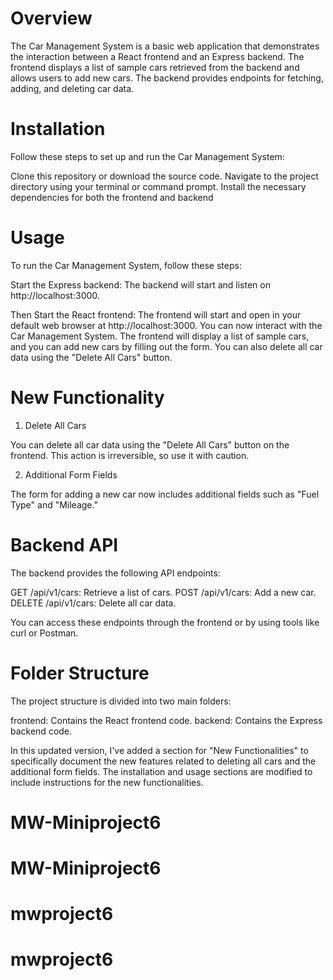 

# Overview

The Car Management System is a basic web application that demonstrates the interaction between a React frontend and an Express backend. The frontend displays a list of sample cars retrieved from the backend and allows users to add new cars. The backend provides endpoints for fetching, adding, and deleting car data.


# Installation

Follow these steps to set up and run the Car Management System:

Clone this repository or download the source code.
Navigate to the project directory using your terminal or command prompt.
Install the necessary dependencies for both the frontend and backend 

# Usage

To run the Car Management System, follow these steps:

Start the Express backend:
The backend will start and listen on http://localhost:3000.

Then Start the React frontend:
The frontend will start and open in your default web browser at http://localhost:3000.
You can now interact with the Car Management System. The frontend will display a list of sample cars, and you can add new cars by filling out the form. You can also delete all car data using the "Delete All Cars" button.

# New Functionality

1. Delete All Cars

You can delete all car data using the "Delete All Cars" button on the frontend. This action is irreversible, so use it with caution.

2. Additional Form Fields

The form for adding a new car now includes additional fields such as "Fuel Type" and "Mileage."

# Backend API

The backend provides the following API endpoints:

GET /api/v1/cars: Retrieve a list of cars.
POST /api/v1/cars: Add a new car.
DELETE /api/v1/cars: Delete all car data.

You can access these endpoints through the frontend or by using tools like curl or Postman.

# Folder Structure

The project structure is divided into two main folders:

frontend: Contains the React frontend code.
backend: Contains the Express backend code.

In this updated version, I've added a section for "New Functionalities" to specifically document the new features related to deleting all cars and the additional form fields. The installation and usage sections are modified to include instructions for the new functionalities.
# MW-Miniproject6
# MW-Miniproject6
# mwproject6
# mwproject6
